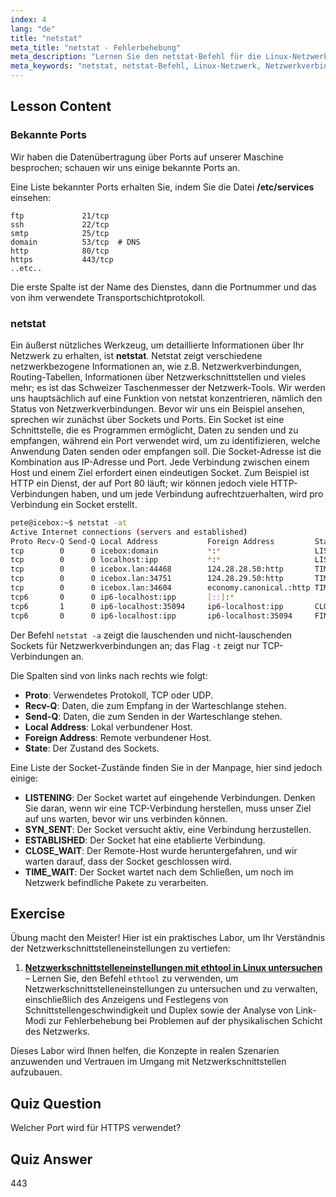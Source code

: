 ```yaml
---
index: 4
lang: "de"
title: "netstat"
meta_title: "netstat - Fehlerbehebung"
meta_description: "Lernen Sie den netstat-Befehl für die Linux-Netzwerkanalyse. Verstehen Sie Netzwerkverbindungen, Ports und Sockets mit dieser anfängerfreundlichen Anleitung."
meta_keywords: "netstat, netstat-Befehl, Linux-Netzwerk, Netzwerkverbindungen, Linux-Tutorial, Anfänger, Anleitung"
---
```


## Lesson Content

### Bekannte Ports

Wir haben die Datenübertragung über Ports auf unserer Maschine besprochen; schauen wir uns einige bekannte Ports an.

Eine Liste bekannter Ports erhalten Sie, indem Sie die Datei **/etc/services** einsehen:

```plaintext
ftp             21/tcp
ssh             22/tcp
smtp            25/tcp
domain          53/tcp  # DNS
http            80/tcp
https           443/tcp
..etc..
```

Die erste Spalte ist der Name des Dienstes, dann die Portnummer und das von ihm verwendete Transportschichtprotokoll.

### netstat

Ein äußerst nützliches Werkzeug, um detaillierte Informationen über Ihr Netzwerk zu erhalten, ist **netstat**. Netstat zeigt verschiedene netzwerkbezogene Informationen an, wie z.B. Netzwerkverbindungen, Routing-Tabellen, Informationen über Netzwerkschnittstellen und vieles mehr; es ist das Schweizer Taschenmesser der Netzwerk-Tools. Wir werden uns hauptsächlich auf eine Funktion von netstat konzentrieren, nämlich den Status von Netzwerkverbindungen. Bevor wir uns ein Beispiel ansehen, sprechen wir zunächst über Sockets und Ports. Ein Socket ist eine Schnittstelle, die es Programmen ermöglicht, Daten zu senden und zu empfangen, während ein Port verwendet wird, um zu identifizieren, welche Anwendung Daten senden oder empfangen soll. Die Socket-Adresse ist die Kombination aus IP-Adresse und Port. Jede Verbindung zwischen einem Host und einem Ziel erfordert einen eindeutigen Socket. Zum Beispiel ist HTTP ein Dienst, der auf Port 80 läuft; wir können jedoch viele HTTP-Verbindungen haben, und um jede Verbindung aufrechtzuerhalten, wird pro Verbindung ein Socket erstellt.

```bash
pete@icebox:~$ netstat -at
Active Internet connections (servers and established)
Proto Recv-Q Send-Q Local Address           Foreign Address         State
tcp        0      0 icebox:domain           *:*                     LISTEN
tcp        0      0 localhost:ipp           *:*                     LISTEN
tcp        0      0 icebox.lan:44468        124.28.28.50:http       TIME_WAIT
tcp        0      0 icebox.lan:34751        124.28.29.50:http       TIME_WAIT
tcp        0      0 icebox.lan:34604        economy.canonical.:http TIME_WAIT
tcp6       0      0 ip6-localhost:ipp       [::]:*                     LISTEN
tcp6       1      0 ip6-localhost:35094     ip6-localhost:ipp       CLOSE_WAIT
tcp6       0      0 ip6-localhost:ipp       ip6-localhost:35094     FIN_WAIT2
```

Der Befehl `netstat -a` zeigt die lauschenden und nicht-lauschenden Sockets für Netzwerkverbindungen an; das Flag `-t` zeigt nur TCP-Verbindungen an.

Die Spalten sind von links nach rechts wie folgt:

- **Proto**: Verwendetes Protokoll, TCP oder UDP.
- **Recv-Q**: Daten, die zum Empfang in der Warteschlange stehen.
- **Send-Q**: Daten, die zum Senden in der Warteschlange stehen.
- **Local Address**: Lokal verbundener Host.
- **Foreign Address**: Remote verbundener Host.
- **State**: Der Zustand des Sockets.

Eine Liste der Socket-Zustände finden Sie in der Manpage, hier sind jedoch einige:

- **LISTENING**: Der Socket wartet auf eingehende Verbindungen. Denken Sie daran, wenn wir eine TCP-Verbindung herstellen, muss unser Ziel auf uns warten, bevor wir uns verbinden können.
- **SYN_SENT**: Der Socket versucht aktiv, eine Verbindung herzustellen.
- **ESTABLISHED**: Der Socket hat eine etablierte Verbindung.
- **CLOSE_WAIT**: Der Remote-Host wurde heruntergefahren, und wir warten darauf, dass der Socket geschlossen wird.
- **TIME_WAIT**: Der Socket wartet nach dem Schließen, um noch im Netzwerk befindliche Pakete zu verarbeiten.

## Exercise

Übung macht den Meister! Hier ist ein praktisches Labor, um Ihr Verständnis der Netzwerkschnittstelleneinstellungen zu vertiefen:

1. **[Netzwerkschnittstelleneinstellungen mit ethtool in Linux untersuchen](https://labex.io/de/labs/comptia-examine-network-interface-settings-with-ethtool-in-linux-592759)** – Lernen Sie, den Befehl `ethtool` zu verwenden, um Netzwerkschnittstelleneinstellungen zu untersuchen und zu verwalten, einschließlich des Anzeigens und Festlegens von Schnittstellengeschwindigkeit und Duplex sowie der Analyse von Link-Modi zur Fehlerbehebung bei Problemen auf der physikalischen Schicht des Netzwerks.

Dieses Labor wird Ihnen helfen, die Konzepte in realen Szenarien anzuwenden und Vertrauen im Umgang mit Netzwerkschnittstellen aufzubauen.

## Quiz Question

Welcher Port wird für HTTPS verwendet?

## Quiz Answer

443
